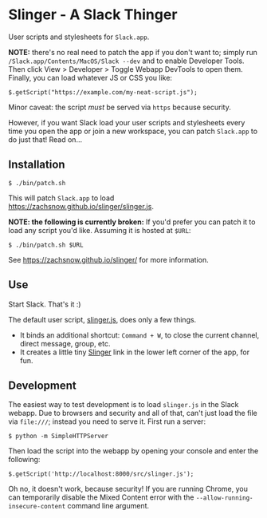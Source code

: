 Slinger - A Slack Thinger
=========================

User scripts and stylesheets for `Slack.app`.

**NOTE:** there's no real need to patch the app if you don't want to; simply
run `/Slack.app/Contents/MacOS/Slack --dev` and to enable Developer Tools. Then
click View > Developer > Toggle Webapp DevTools to open them. Finally, you can
load whatever JS or CSS you like:

    $.getScript("https://example.com/my-neat-script.js");

Minor caveat: the script *must* be served via `https` because security.

However, if you want Slack load your user scripts and stylesheets every time you
open the app or join a new workspace, you can patch `Slack.app` to do just that!
Read on...

## Installation

    $ ./bin/patch.sh

This will patch `Slack.app` to load <https://zachsnow.github.io/slinger/slinger.js>.

**NOTE: the following is currently broken:** If you'd prefer you can patch it to
load any script you'd like. Assuming it is hosted at `$URL`:

    $ ./bin/patch.sh $URL

See <https://zachsnow.github.io/slinger/> for more information.

## Use

Start Slack. That's it :)

The default user script, [slinger.js](https://zachsnow.github.io/slinger/slinger.js),
does only a few things.

* It binds an additional shortcut: `Command + W`, to close the current channel,
  direct message, group, etc.
* It creates a little tiny [Slinger](https://zachsnow.github.io/slinger/) link in
  the lower left corner of the app, for fun.

## Development

The easiest way to test development is to load `slinger.js` in the Slack
webapp. Due to browsers and security and all of that, can't just
load the file via `file:///`; instead you need to serve it. First run a server:

    $ python -m SimpleHTTPServer
    
Then load the script into the webapp by opening your console and enter the following:

    $.getScript('http://localhost:8000/src/slinger.js');

Oh no, it doesn't work, because security! If you are running Chrome, you
can temporarily disable the Mixed Content error with the `--allow-running-insecure-content`
command line argument.
